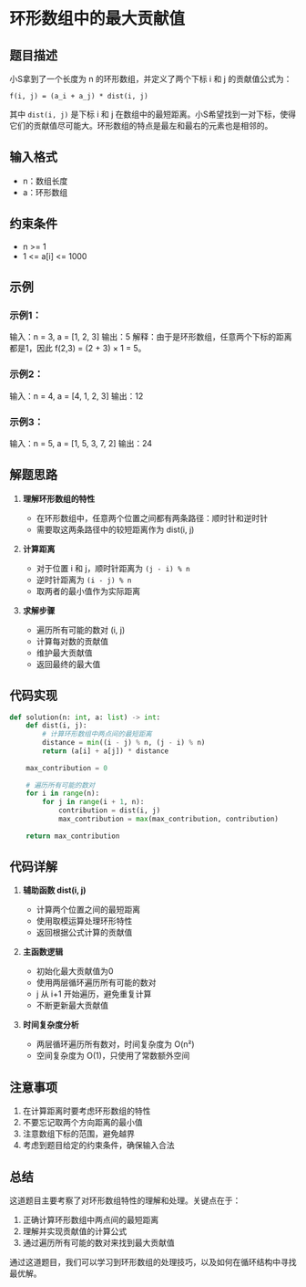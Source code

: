 # 环形数组中的最大贡献值

## 题目描述

小S拿到了一个长度为 n 的环形数组，并定义了两个下标 i 和 j 的贡献值公式为：
```
f(i, j) = (a_i + a_j) * dist(i, j)
```
其中 `dist(i, j)` 是下标 i 和 j 在数组中的最短距离。小S希望找到一对下标，使得它们的贡献值尽可能大。环形数组的特点是最左和最右的元素也是相邻的。

## 输入格式

- n：数组长度
- a：环形数组

## 约束条件

- n >= 1
- 1 <= a[i] <= 1000

## 示例

### 示例1：
输入：n = 3, a = [1, 2, 3]
输出：5
解释：由于是环形数组，任意两个下标的距离都是1，因此 f(2,3) = (2 + 3) × 1 = 5。

### 示例2：
输入：n = 4, a = [4, 1, 2, 3]
输出：12

### 示例3：
输入：n = 5, a = [1, 5, 3, 7, 2]
输出：24

## 解题思路

1. **理解环形数组的特性**
   - 在环形数组中，任意两个位置之间都有两条路径：顺时针和逆时针
   - 需要取这两条路径中的较短距离作为 dist(i, j)

2. **计算距离**
   - 对于位置 i 和 j，顺时针距离为 `(j - i) % n`
   - 逆时针距离为 `(i - j) % n`
   - 取两者的最小值作为实际距离

3. **求解步骤**
   - 遍历所有可能的数对 (i, j)
   - 计算每对数的贡献值
   - 维护最大贡献值
   - 返回最终的最大值

## 代码实现

```python
def solution(n: int, a: list) -> int:
    def dist(i, j):
        # 计算环形数组中两点间的最短距离
        distance = min((i - j) % n, (j - i) % n)
        return (a[i] + a[j]) * distance
    
    max_contribution = 0
    
    # 遍历所有可能的数对
    for i in range(n):
        for j in range(i + 1, n):
            contribution = dist(i, j)
            max_contribution = max(max_contribution, contribution)
    
    return max_contribution
```

## 代码详解

1. **辅助函数 dist(i, j)**
   - 计算两个位置之间的最短距离
   - 使用取模运算处理环形特性
   - 返回根据公式计算的贡献值

2. **主函数逻辑**
   - 初始化最大贡献值为0
   - 使用两层循环遍历所有可能的数对
   - j 从 i+1 开始遍历，避免重复计算
   - 不断更新最大贡献值

3. **时间复杂度分析**
   - 两层循环遍历所有数对，时间复杂度为 O(n²)
   - 空间复杂度为 O(1)，只使用了常数额外空间

## 注意事项

1. 在计算距离时要考虑环形数组的特性
2. 不要忘记取两个方向距离的最小值
3. 注意数组下标的范围，避免越界
4. 考虑到题目给定的约束条件，确保输入合法

## 总结

这道题目主要考察了对环形数组特性的理解和处理。关键点在于：
1. 正确计算环形数组中两点间的最短距离
2. 理解并实现贡献值的计算公式
3. 通过遍历所有可能的数对来找到最大贡献值

通过这道题目，我们可以学习到环形数组的处理技巧，以及如何在循环结构中寻找最优解。